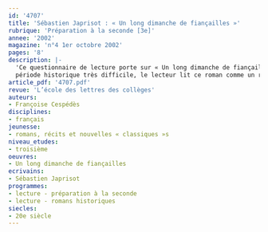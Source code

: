 ```yaml
---
id: '4707'
title: 'Sébastien Japrisot : « Un long dimanche de fiançailles »'
rubrique: 'Préparation à la seconde [3e]'
annee: '2002'
magazine: 'n°4 1er octobre 2002'
pages: '8'
description: |-
  'Ce questionnaire de lecture porte sur « Un long dimanche de fiançailles », de Sébastien Japrisot, publié en 1991, recommandé dans l’Accompagnement des programmes de troisième et  adapté au cinéma par Jean-Pierre Jeunet. Ce roman raconte les années que Mathilde passera à essayer de comprendre pourquoi et comment Jean, son fiancé, serait mort pendant la Première Guerre mondiale, plus précisément un dimanche de janvier 1917. Malgré son handicap – elle vit dans un fauteuil roulant –, Mathilde n’aura de cesse de rechercher et d’interroger tous ceux qui ont pu croiser le destin de Jean ou qui ont connu ces gens-là. Tout en apprenant beaucoup sur une
  période historique très difficile, le lecteur lit ce roman comme un roman policier.'
article_pdf: '4707.pdf'
revue: 'L’école des lettres des collèges'
auteurs:
- Françoise Cespédès
disciplines:
- français
jeunesse:
- romans, récits et nouvelles « classiques »s
niveau_etudes:
- troisième
oeuvres:
- Un long dimanche de fiançailles
ecrivains:
- Sébastien Japrisot
programmes:
- lecture - préparation à la seconde
- lecture - romans historiques
siecles:
- 20e siècle
---
```

